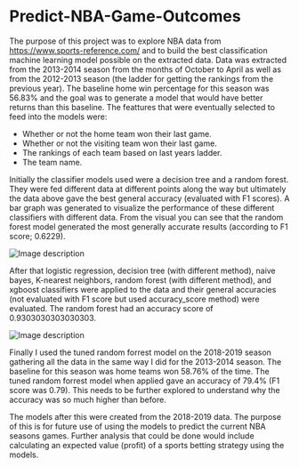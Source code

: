 # Predict-NBA-Game-Outcomes

The purpose of this project was to explore NBA data from https://www.sports-reference.com/ and to build the best classification machine learning model possible on the extracted data. Data was extracted from the 2013-2014 season from the months of October to April as well as from the 2012-2013 season (the ladder for getting the rankings from the previous year). The baseline home win percentage for this season was 56.83% and the goal was to generate a model that would have better returns than this baseline. The feattures that were eventually selected to feed into the models were:

- Whether or not the home team won their last game.
- Whether or not the visiting team won their last game.
- The rankings of each team based on last years ladder. 
- The team name.

Initially the classifier models used were a decision tree and a random forest. They were fed different data at different points along the way but ultimately the data above gave the best general accuracy (evaluated with F1 scores). A bar graph was generated to visualize the performance of these different classifiers with different data. From the visual you can see that the random forest model generated the most generally accurate results (according to F1 score; 0.6229).

![Image description](https://github.com/sebastiandifrancesco/Predict-NBA-Game-Outcomes/blob/main/decition_tree_random_forest_models.PNG)

After that logistic regression, decision tree (with different method), naive bayes, K-nearest neighbors, random forest (with different method), and xgboost classifiers were applied to the data and their general accuracies (not evaluated with F1 score but used accuracy_score method) were evaluated. The random forest had an accuracy score of 0.9303030303030303.

![Image description](link-to-image)

Finally I used the tuned random forrest model on the 2018-2019 season gathering all the data in the same way I did for the 2013-2014 season. The baseline for this season was home teams won 58.76% of the time. The tuned random forrest model when applied gave an accuracy of 79.4% (F1 score was 0.79). This needs to be further explored to understand why the accuracy was so much higher than before.

The models after this were created from the 2018-2019 data. The purpose of this is for future use of using the models to predict the current NBA seasons games. Further analysis that could be done would include calculating an expected value (profit) of a sports betting strategy using the models.
